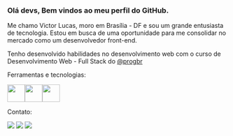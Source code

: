 ### Olá devs, Bem vindos ao meu perfil do GitHub.

Me chamo Victor Lucas, moro em Brasília - DF e sou um grande entusiasta de tecnologia. Estou em busca de uma oportunidade para me consolidar no mercado como um desenvolvedor front-end.

Tenho desenvolvido habilidades no desenvolvimento web com o curso de Desenvolvimento Web - Full Stack do <a href="https://www.instagram.com/progbr/" target="_blank">@progbr</a>

Ferramentas e tecnologias:


   <img src="https://cdn.jsdelivr.net/gh/devicons/devicon/icons/html5/html5-original.svg" width="40" height="40"/><img src="https://cdn.jsdelivr.net/gh/devicons/devicon/icons/css3/css3-original.svg" width="40" height="40"/><img src="https://cdn.jsdelivr.net/gh/devicons/devicon/icons/javascript/javascript-original.svg" width="40" height="40"/>
          
 Contato:
 
  <div>
  
  <a href="https://www.instagram.com/soueuvictorl/" target="_blank"><img src="https://img.shields.io/badge/-Instagram-%23E4405F?style=for-the-badge&logo=instagram&logoColor=white" target="_blank"></a>
  <a href="https://www.linkedin.com/in/soueuvictorl/" target="_blank"><img src="https://img.shields.io/badge/-LinkedIn-%230077B5?style=for-the-badge&logo=linkedin&logoColor=white" target="_blank"></a>
  <a href="mailto:victorl.s@hotmail.com"><img src="https://img.shields.io/badge/Microsoft_Outlook-0078D4?style=for-the-badge&logo=microsoft-outlook&logoColor=white" target="_blank"></a>
  </div>
